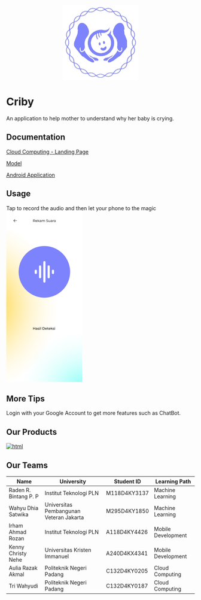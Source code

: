 <p align="center">
    <img src="/imgs/criby.png" alt="Criby Logo">
</p>

# Criby
An application to help mother to understand why her baby is crying.

## Documentation
[Cloud Computing - Landing Page](https://github.com/wahyudhiasatwika/Criby/tree/landing_page_development)

[Model](https://github.com/wahyudhiasatwika/Criby/tree/model_deployment)

[Android Application](https://github.com/wahyudhiasatwika/Criby/tree/master)

## Usage
Tap to record the audio and then let your phone to the magic <br>
![Record Now!](/imgs/record.png)


## More Tips
Login with your Google Account to get more features such as ChatBot.

## Our Products
[![html](https://img.shields.io/badge/Go%20To%20Criby.app-8A2BE2)](https://criby.app)

## Our Teams
| Name  | University  | Student ID | Learning Path |
|----------|---------------|---------------|---------------|
| Raden R. Bintang P. P | Institut Teknologi PLN      | M118D4KY3137   | Machine Learning       |
| Wahyu Dhia Satwika | Universitas Pembangunan Veteran Jakarta      | M295D4KY1850       | Machine Learning       |
| Irham Ahmad Rozan | Institut Teknologi PLN      | A118D4KY4426       | Mobile Development    |
| Kenny Christy Nehe | Universitas Kristen Immanuel      | A240D4KX4341       | Mobile Development    |
| Aulia Razak Akmal | Politeknik Negeri Padang      | C132D4KY0205       | Cloud Computing |
| Tri Wahyudi | Politeknik Negeri Padang      | C132D4KY0187      | Cloud Computing |
